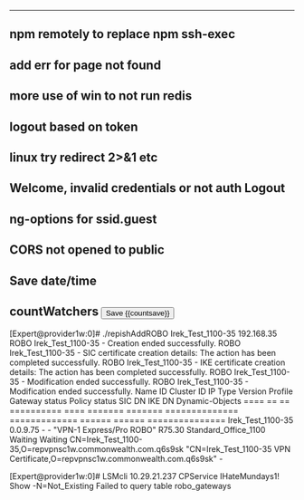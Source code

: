 ----------------------------------------------------------------
npm remotely to replace npm ssh-exec 
----------------------------------------------------------------
add err for page not found
----------------------------------------------------------------
more use of win to not run redis
----------------------------------------------------------------
logout based on token
----------------------------------------------------------------
linux try redirect 2>&1 etc
----------------------------------------------------------------

Welcome, invalid credentials or not auth 
Logout
----------------------------------------------------------------
ng-options for ssid.guest
----------------------------------------------------------------
CORS not opened to public
----------------------------------------------------------------
Save date/time 
----------------------------------------------------------------
countWatchers
<button ng-click="save()" class="btn btn-primary" type="button">
  Save <span class="badge">{{countsave}}</span>
</button>
----------------------------------------------------------------

[Expert@provider1w:0]# ./repishAddROBO Irek_Test_1100-35 192.168.35
 ROBO Irek_Test_1100-35 - Creation ended successfully.
 ROBO Irek_Test_1100-35 - SIC certificate creation details: The action has been completed successfully.
 ROBO Irek_Test_1100-35 - IKE certificate creation details: The action has been completed successfully.
 ROBO Irek_Test_1100-35 - Modification ended successfully.
 ROBO Irek_Test_1100-35 - Modification ended successfully.
Name            ID              Cluster ID      IP              Type            Version         Profile         Gateway status  Policy status   SIC DN          IKE DN          Dynamic-Objects
====            ==              ==              ==========      ====            =======         =======         ==============  =============   ======          ======          ===============
Irek_Test_1100-35       0.0.9.75        -       -       "VPN-1 Express/Pro ROBO"        R75.30  Standard_Office_1100    Waiting Waiting CN=Irek_Test_1100-35,O=repvpnsc1w.commonwealth.com.q6s9sk       "CN=Irek_Test_1100-35 VPN Certificate,O=repvpnsc1w.commonwealth.com.q6s9sk" -


[Expert@provider1w:0]# LSMcli 10.29.21.237 CPService IHateMundays1! Show -N=Not_Existing
 Failed to query table robo_gateways